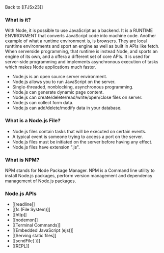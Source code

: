 Back to [[FJSx23]]
### What is it?
With Node, it is possible to use JavaScript as a backend. It is a RUNTIME ENVIRONMENT that converts JavaScript code into machine code. Another example of what a  runtime environment is, is browsers. They are local runttime environments and sport an engine as well as built in APIs like fetch. When serverside programming, that runtime is instead Node, and sports an engine of its own, and a offera a different set of core APIs. It is used for server-side programming and implements asynchronous execution of tasks which makes Node applications much faster.

- Node.js is an open source server environment.
- Node.js allows you to run JavaScript on the server.
- Single-threaded, nonblocking, asynchronous programming.
- Node.js can generate dynamic page content.
- Node.js can create/delete/read/write/open/close files on server.
- Node.js can collect form data.
- Node.js can add/delete/modify data in your database.
### What is a Node.js File?
- Node.js files contain tasks that will be executed on certain events.
- A typical event is someone trying to access a port on the server.
- Node.js files must be initiated on the server before having any effect.
- Node.js files have extension ".js".
### What is NPM?
NPM stands for Node Package Manager. NPM is a Command line utility to install Node.js packages, perform version management and dependency management of Node.js packages.
### Node.js APIs
- [[readline]]
- [[fs (File System)]]
- [[http]]
- [[nodemon]]
- [[Terminal Commands]]
- [[Embedded JavaScript (ejs)]]
- [[Serving static files]]
- [[sendFile( )]]
- [[REPL]]

